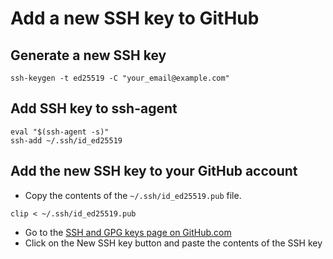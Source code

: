 # Add a new SSH key to GitHub

## Generate a new SSH key

```shell
ssh-keygen -t ed25519 -C "your_email@example.com"
```

## Add SSH key to ssh-agent

```shell
eval "$(ssh-agent -s)"
ssh-add ~/.ssh/id_ed25519
```

## Add the new SSH key to your GitHub account

- Copy the contents of the `~/.ssh/id_ed25519.pub` file.

```shell
clip < ~/.ssh/id_ed25519.pub
```

- Go to the [SSH and GPG keys page on GitHub.com](https://github.com/settings/keys)
- Click on the New SSH key button and paste the contents of the SSH key
